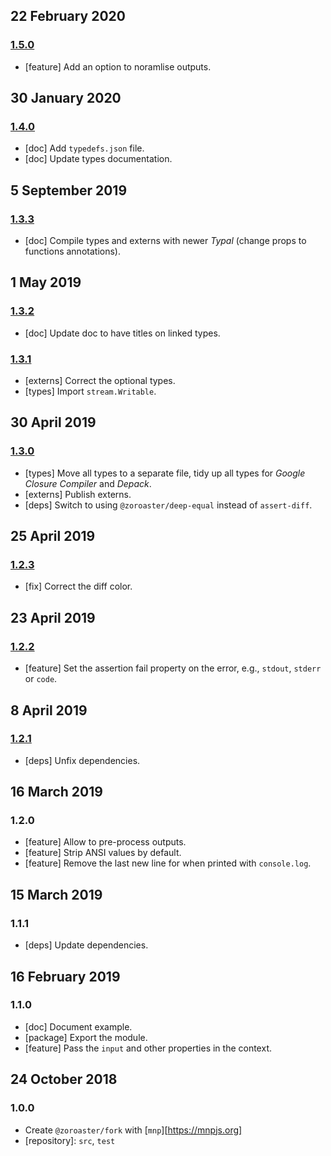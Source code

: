 ## 22 February 2020

### [1.5.0](https://github.com/contexttesting/fork/compare/v1.4.0...v1.5.0)

- [feature] Add an option to noramlise outputs.

## 30 January 2020

### [1.4.0](https://github.com/contexttesting/fork/compare/v1.3.3...v1.4.0)

- [doc] Add `typedefs.json` file.
- [doc] Update types documentation.

## 5 September 2019

### [1.3.3](https://github.com/contexttesting/fork/compare/v1.3.2...v1.3.3)

- [doc] Compile types and externs with newer _Typal_ (change props to functions annotations).

## 1 May 2019

### [1.3.2](https://github.com/contexttesting/fork/compare/v1.3.1...v1.3.2)

- [doc] Update doc to have titles on linked types.

### [1.3.1](https://github.com/contexttesting/fork/compare/v1.3.0...v1.3.1)

- [externs] Correct the optional types.
- [types] Import `stream.Writable`.

## 30 April 2019

### [1.3.0](https://github.com/contexttesting/fork/compare/v1.2.3...v1.3.0)

- [types] Move all types to a separate file, tidy up all types for _Google Closure Compiler_ and _Depack_.
- [externs] Publish externs.
- [deps] Switch to using `@zoroaster/deep-equal` instead of `assert-diff`.

## 25 April 2019

### [1.2.3](https://github.com/contexttesting/fork/compare/v1.2.2...v1.2.3)

- [fix] Correct the diff color.

## 23 April 2019

### [1.2.2](https://github.com/contexttesting/fork/compare/v1.2.1...v1.2.2)

- [feature] Set the assertion fail property on the error, e.g., `stdout`, `stderr` or `code`.

## 8 April 2019

### [1.2.1](https://github.com/contexttesting/fork/compare/v1.2.0...v1.2.1)

- [deps] Unfix dependencies.

## 16 March 2019

### 1.2.0

- [feature] Allow to pre-process outputs.
- [feature] Strip ANSI values by default.
- [feature] Remove the last new line for when printed with `console.log`.

## 15 March 2019

### 1.1.1

- [deps] Update dependencies.

## 16 February 2019

### 1.1.0

- [doc] Document example.
- [package] Export the module.
- [feature] Pass the `input` and other properties in the context.

## 24 October 2018

### 1.0.0

- Create `@zoroaster/fork` with [`mnp`][https://mnpjs.org]
- [repository]: `src`, `test`
